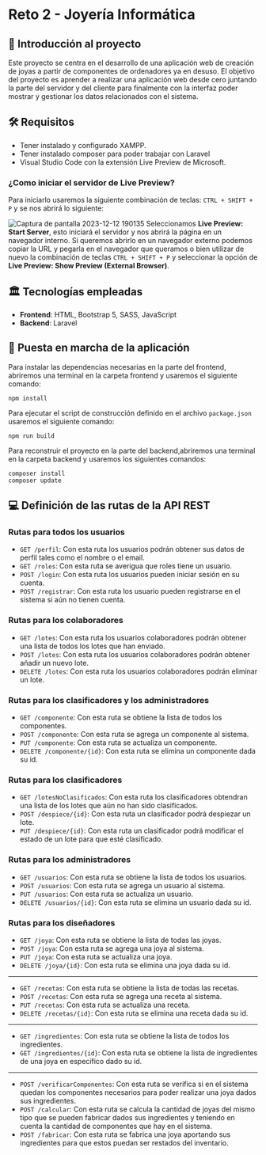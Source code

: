 # Reto 2 - Joyería Informática
 ## 🧩 Introducción al proyecto
Este proyecto se centra en el desarrollo de una aplicación web de creación de joyas a partir de componentes de ordenadores ya en desuso. El objetivo del proyecto es aprender a realizar una aplicación web desde cero juntando la parte del servidor y del cliente para finalmente con la interfaz poder mostrar y gestionar los datos relacionados con el sistema.

## 🛠️ Requisitos
- Tener instalado y configurado XAMPP.
- Tener instalado composer para poder trabajar con Laravel
- Visual Studio Code con la extensión Live Preview de Microsoft.

### ¿Como iniciar el servidor de Live Preview?
Para iniciarlo usaremos la siguiente combinación de teclas: `CTRL + SHIFT + P` y se nos abrirá lo siguiente: 

![Captura de pantalla 2023-12-12 190135](https://github.com/davitru60/JoyeriaInformatica/assets/84265707/2a49b2dc-ded8-4223-9134-0fe08d59b9c8)
Seleccionamos **Live Preview: Start Server**, esto iniciará el servidor y nos abrirá la página en un navegador interno. Si queremos abrirlo en un navegador externo podemos copiar la URL y pegarla en el navegador que queramos o bien utilizar de nuevo la combinación de teclas `CTRL + SHIFT + P` y seleccionar la opción de **Live Preview: Show Preview (External Browser)**.

## 🏛️ Tecnologías empleadas
- **Frontend**: HTML, Bootstrap 5, SASS, JavaScript
- **Backend**: Laravel

## 🤔 Puesta en marcha de la aplicación
Para instalar las dependencias necesarias en la parte del frontend, abriremos una terminal en la carpeta frontend y usaremos el siguiente comando:
```
npm install
```
Para ejecutar el script de construcción definido en el archivo `package.json` usaremos el siguiente comando:
```
npm run build
```
Para reconstruir el proyecto en la parte del backend,abriremos una terminal en la carpeta backend y usaremos los siguientes comandos:
```
composer install
composer update
```


## 💻 Definición de las rutas de la API REST
### Rutas para todos los usuarios
- `GET /perfil`: Con esta ruta los usuarios podrán obtener sus datos de perfil tales como el nombre o el email.
- `GET /roles`: Con esta ruta se averigua que roles tiene un usuario.
- `POST /login`: Con esta ruta los usuarios pueden iniciar sesión en su cuenta.
- `POST /registrar`: Con esta ruta los usuario pueden registrarse en el sistema si aún no tienen cuenta.

### Rutas para los colaboradores
- `GET /lotes`: Con esta ruta los usuarios colaboradores podrán obtener una lista de todos los lotes que han enviado.
- `POST /lotes`: Con esta ruta los usuarios colaboradores podrán obtener añadir un nuevo lote.
- `DELETE /lotes`: Con esta ruta los usuarios colaboradores podrán eliminar un lote.

### Rutas para los clasificadores y los administradores
- `GET /componente`: Con esta ruta se obtiene la lista de todos los componentes.
- `POST /componente`: Con esta ruta se agrega un componente al sistema.
- `PUT /componente`: Con esta ruta se actualiza un componente.
- `DELETE /componente/{id}`: Con esta ruta se elimina un componente dada su id.

### Rutas para los clasificadores
- `GET /lotesNoClasificados`: Con esta ruta los clasificadores obtendran una lista de los lotes que aún no han sido clasificados.
- `POST /despiece/{id}`: Con esta ruta un clasificador podrá despiezar un lote.
- `PUT /despiece/{id}`: Con esta ruta un clasificador podrá modificar el estado de un lote para que esté clasificado.

### Rutas para los administradores
- `GET /usuarios`: Con esta ruta se obtiene la lista de todos los usuarios.
- `POST /usuarios`: Con esta ruta se agrega un usuario al sistema.
- `PUT /usuarios`: Con esta ruta se actualiza un usuario.
- `DELETE /usuarios/{id}`: Con esta ruta se elimina un usuario dada su id.

### Rutas para los diseñadores
- `GET /joya`: Con esta ruta se obtiene la lista de todas las joyas.
- `POST /joya`: Con esta ruta se agrega una joya al sistema.
- `PUT /joya`: Con esta ruta se actualiza una joya.
- `DELETE /joya/{id}`: Con esta ruta se elimina una joya dada su id.
-----
- `GET /recetas`: Con esta ruta se obtiene la lista de todas las recetas.
- `POST /recetas`: Con esta ruta se agrega una receta al sistema.
- `PUT /recetas`: Con esta ruta se actualiza una receta.
- `DELETE /recetas/{id}`: Con esta ruta se elimina una receta dada su id.
-----
- `GET /ingredientes`: Con esta ruta se obtiene la lista de todos los ingredientes.
- `GET /ingredientes/{id}`: Con esta ruta se obtiene la lista de ingredientes de una joya en específico dado su id.
-----
- `POST /verificarComponentes`: Con esta ruta se verifica si en el sistema quedan los componentes necesarios para poder realizar una joya dados sus ingredientes.
- `POST /calcular`: Con esta ruta se calcula la cantidad de joyas del mismo tipo que se pueden fabricar dados sus ingredientes y teniendo en cuenta la cantidad de componentes que hay en el sistema.
- `POST /fabricar`: Con esta ruta se fabrica una joya aportando sus ingredientes para que estos puedan ser restados del inventario.
